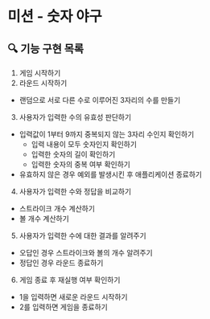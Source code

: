# 미션 - 숫자 야구

## 🔍 기능 구현 목록

1. 게임 시작하기
2. 라운드 시작하기

- 랜덤으로 서로 다른 수로 이루어진 3자리의 수를 만들기

3. 사용자가 입력한 수의 유효성 판단하기

- 입력값이 1부터 9까지 중복되지 않는 3자리 수인지 확인하기
  - 입력 내용이 모두 숫자인지 확인하기
  - 입력한 숫자의 길이 확인하기
  - 입력한 숫자의 중복 여부 확인하기
- 유효하지 않은 경우 예외를 발생시킨 후 애플리케이션 종료하기

4. 사용자가 입력한 수와 정답을 비교하기

- 스트라이크 개수 계산하기
- 볼 개수 계산하기

5. 사용자가 입력한 수에 대한 결과를 알려주기

- 오답인 경우 스트라이크와 볼의 개수 알려주기
- 정답인 경우 라운드 종료하기

6. 게임 종료 후 재실행 여부 확인하기

- 1을 입력하면 새로운 라운드 시작하기
- 2를 입력하면 게임을 종료하기
